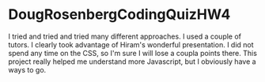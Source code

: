 # DougRosenbergCodingQuizHW4

I tried and tried and tried many different approaches. I used a couple of tutors. I clearly took advantage of Hiram's wonderful presentation. I did not spend any time on the CSS, so I'm sure I will lose a coupla points there. This project really helped me understand more Javascript, but I obviously have a ways to go.
